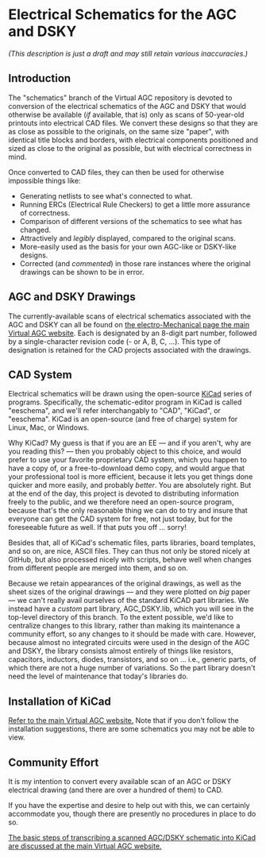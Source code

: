 # Electrical Schematics for the AGC and DSKY

_(This description is just a draft and may still retain various inaccuracies.)_

## Introduction

The "schematics" branch of the Virtual AGC repository is devoted to conversion of the electrical schematics of the AGC and DSKY that would otherwise be available (_if_ available, that is) only as scans of 50-year-old printouts into electrical CAD files. We convert these designs so that they are as close as possible to the originals, on the same size "paper", with identical title blocks and borders, with electrical components positioned and sized as close to the original as possible, but with electrical correctness in mind.

Once converted to CAD files, they can then be used for otherwise impossible things like:

- Generating netlists to see what's connected to what.
- Running ERCs (Electrical Rule Checkers) to get a little more assurance of correctness.
- Comparison of different versions of the schematics to see what has changed.
- Attractively and _legibly_ displayed, compared to the original scans.
- More-easily used as the basis for your own AGC-like or DSKY-like designs.
- Corrected (and _commented_) in those rare instances where the original drawings can be shown to be in error.

## AGC and DSKY Drawings

The currently-available scans of electrical schematics associated with the AGC and DSKY can all be found on [the electro-Mechanical page the main Virtual AGC website](http://www.ibiblio.org/apollo/ElectroMechanical.html).  Each is designated by an 8-digit part number, followed by a single-character revision code (- or A, B, C, ...).  This type of designation is retained for the CAD projects associated with the drawings.

## CAD System

Electrical schematics will be drawn using the open-source [KiCad](http://kicad-pcb.org/) series of programs.  Specifically, the schematic-editor program in KiCad is called "eeschema", and we'll refer interchangably to "CAD", "KiCad", or "eeschema".  KiCad is an open-source (and free of charge) system for Linux, Mac, or Windows.

Why KiCad?  My guess is that if you are an EE &mdash; and if you aren't, why are you reading this? &mdash; then you probably object to this choice, and would prefer to use your favorite proprietary CAD system, which you happen to have a copy of, or a free-to-download demo copy, and would argue that your professional tool is more efficient, because it lets you get things done quicker and more easily, and probably _better_.  You are absolutely right.  But at the end of the day, this project is devoted to distributing information freely to the public, and we therefore need an open-source program, because that's the only reasonable thing we can do to try and insure that everyone can get the CAD system for free, not just today, but for the foreseeable future as well.  If that puts you off ... sorry!

Besides that, all of KiCad's schematic files, parts libraries, board templates, and so on, are nice, ASCII files.  They can thus not only be stored nicely at GitHub, but also processed nicely with scripts, behave well when changes from different people are merged into them, and so on.

Because we retain appearances of the original drawings, as well as the sheet sizes of the original drawings &mdash; and they were plotted on _big_ paper &mdash; we can't really avail ourselves of the standard KiCAD part libraries.  We instead have a _custom_ part library, AGC_DSKY.lib, which you will see in the top-level directory of this branch.  To the extent possible, we'd like to centralize changes to this library, rather than making its maintenance a community effort, so any changes to it should be made with care.  However, because almost no integrated circuits were used in the design of the AGC and DSKY, the library consists almost entirely of things like resistors, capacitors, inductors, diodes, transistors, and so on ... i.e., generic parts, of which there are not a huge number of variations.  So the part library doesn't need the level of maintenance that today's libraries do.

## Installation of KiCad

[Refer to the main Virtual AGC website.](http://www.ibiblio.org/apollo/ElectroMechanical.html#Appendix:_KiCad_for_Virtual_AGC)  Note that if you don't follow the installation suggestions, there are some schematics you may not be able to view.

## Community Effort

It is my intention to convert every available scan of an AGC or DSKY electrical drawing (and there are over a hundred of them) to CAD.

If you have the expertise and desire to help out with this, we can certainly accommodate you, though there are presently no procedures in place to do so.

[The basic steps of transcribing a scanned AGC/DSKY schematic into KiCad are discussed at the main Virtual AGC website.](http://www.ibiblio.org/apollo/ElectroMechanical.html#Appendix:_KiCad_for_Virtual_AGC)

